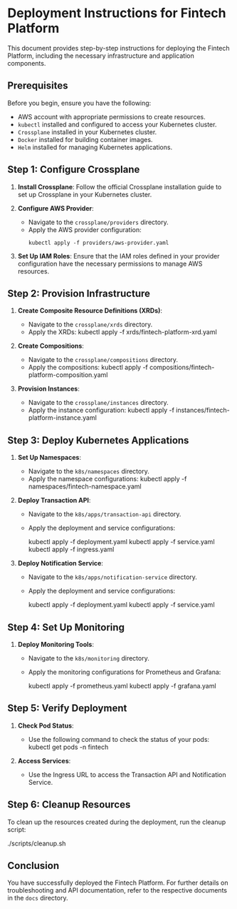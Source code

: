 # Deployment Instructions for Fintech Platform

This document provides step-by-step instructions for deploying the Fintech Platform, including the necessary infrastructure and application components.

## Prerequisites

Before you begin, ensure you have the following:

- AWS account with appropriate permissions to create resources.
- `kubectl` installed and configured to access your Kubernetes cluster.
- `Crossplane` installed in your Kubernetes cluster.
- `Docker` installed for building container images.
- `Helm` installed for managing Kubernetes applications.

## Step 1: Configure Crossplane

1. **Install Crossplane**: Follow the official Crossplane installation guide to set up Crossplane in your Kubernetes cluster.
   
2. **Configure AWS Provider**:
   - Navigate to the `crossplane/providers` directory.
   - Apply the AWS provider configuration:
     ```
     kubectl apply -f providers/aws-provider.yaml
     ```

3. **Set Up IAM Roles**: Ensure that the IAM roles defined in your provider configuration have the necessary permissions to manage AWS resources.

## Step 2: Provision Infrastructure

1. **Create Composite Resource Definitions (XRDs)**:
   - Navigate to the `crossplane/xrds` directory.
   - Apply the XRDs:
     kubectl apply -f xrds/fintech-platform-xrd.yaml

2. **Create Compositions**:
   - Navigate to the `crossplane/compositions` directory.
   - Apply the compositions:
     kubectl apply -f compositions/fintech-platform-composition.yaml

3. **Provision Instances**:
   - Navigate to the `crossplane/instances` directory.
   - Apply the instance configuration:
     kubectl apply -f instances/fintech-platform-instance.yaml

## Step 3: Deploy Kubernetes Applications

1. **Set Up Namespaces**:
   - Navigate to the `k8s/namespaces` directory.
   - Apply the namespace configurations:
     kubectl apply -f namespaces/fintech-namespace.yaml

2. **Deploy Transaction API**:
   - Navigate to the `k8s/apps/transaction-api` directory.
   - Apply the deployment and service configurations:

     kubectl apply -f deployment.yaml
     kubectl apply -f service.yaml
     kubectl apply -f ingress.yaml

3. **Deploy Notification Service**:
   - Navigate to the `k8s/apps/notification-service` directory.
   - Apply the deployment and service configurations:

     kubectl apply -f deployment.yaml
     kubectl apply -f service.yaml

## Step 4: Set Up Monitoring

1. **Deploy Monitoring Tools**:
   - Navigate to the `k8s/monitoring` directory.
   - Apply the monitoring configurations for Prometheus and Grafana:

     kubectl apply -f prometheus.yaml
     kubectl apply -f grafana.yaml


## Step 5: Verify Deployment

1. **Check Pod Status**:
   - Use the following command to check the status of your pods:
     kubectl get pods -n fintech

2. **Access Services**:
   - Use the Ingress URL to access the Transaction API and Notification Service.

## Step 6: Cleanup Resources

To clean up the resources created during the deployment, run the cleanup script:

./scripts/cleanup.sh

## Conclusion

You have successfully deployed the Fintech Platform. For further details on troubleshooting and API documentation, refer to the respective documents in the `docs` directory.